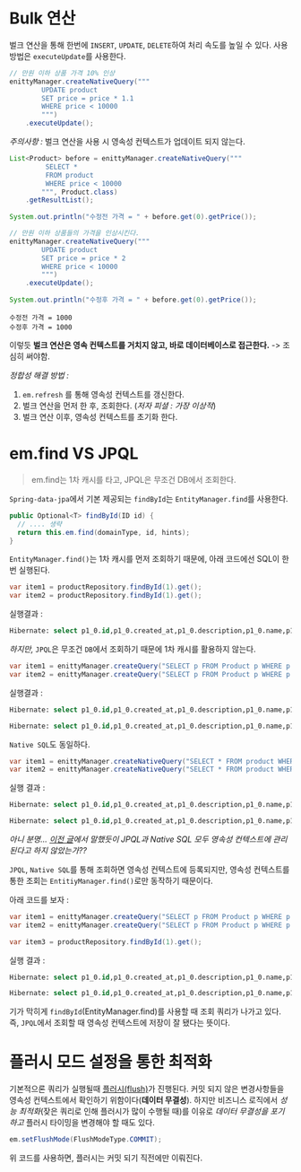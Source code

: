 # Bulk 연산
벌크 연산을 통해 한번에 `INSERT`, `UPDATE`, `DELETE`하여 처리 속도를 높일 수 있다.
사용방법은 `executeUpdate`를 사용한다.
```java
// 만원 이하 상품 가격 10% 인상  
enittyManager.createNativeQuery("""  
        UPDATE product  
        SET price = price * 1.1  
        WHERE price < 10000  
        """)  
    .executeUpdate();
```

*주의사항 :*
벌크 연산을 사용 시 영속성 컨텍스트가 업데이트 되지 않는다.

```java
List<Product> before = enittyManager.createNativeQuery("""  
         SELECT *  
         FROM product  
         WHERE price < 10000  
        """, Product.class)  
    .getResultList();  
  
System.out.println("수정전 가격 = " + before.get(0).getPrice()); 

// 만원 이하 상품들의 가격을 인상시킨다.
enittyManager.createNativeQuery("""  
        UPDATE product  
        SET price = price * 2
        WHERE price < 10000  
        """)  
    .executeUpdate();  
    
System.out.println("수정후 가격 = " + before.get(0).getPrice());
```

```
수정전 가격 = 1000
수정후 가격 = 1000
```

이렇듯 **벌크 연산은 영속 컨텍스트를 거치지 않고, 바로 데이터베이스로 접근한다.** -> 조심히 써야함.

*정합성 해결 방법 :*
1. `em.refresh` 를 통해 영속성 컨텍스트를 갱신한다.
2. 벌크 연산을 먼저 한 후, 조회한다. (*저자 피셜 : 가장 이상적*)
3. 벌크 연산 이후, 영속성 컨텍스트를 초기화 한다.

# em.find VS JPQL
> em.find는 1차 캐시를 타고, JPQL은 무조건 DB에서 조회한다.

`Spring-data-jpa`에서 기본 제공되는 `findById`는 `EntityManager.find`를 사용한다.
```java
public Optional<T> findById(ID id) {
  // .... 생략
  return this.em.find(domainType, id, hints);
}
```

`EntityManager.find()`는 1차 캐시를 먼저 조회하기 때문에, 아래 코드에선 SQL이 한번 실행된다.
```java
var item1 = productRepository.findById(1).get();  
var item2 = productRepository.findById(1).get();
```

실행결과 :
```sql
Hibernate: select p1_0.id,p1_0.created_at,p1_0.description,p1_0.name,p1_0.price,p1_0.select_shop_id,p1_0.url from product p1_0 where p1_0.id=?
```

*하지만,*
`JPQL`은 무조건 `DB`에서 조회하기 때문에 1차 캐시를 활용하지 않는다.

```java
var item1 = enittyManager.createQuery("SELECT p FROM Product p WHERE p.id = 1", Product.class).getSingleResult();  
var item2 = enittyManager.createQuery("SELECT p FROM Product p WHERE p.id = 1", Product.class).getSingleResult();
```

실행결과 :
```sql
Hibernate: select p1_0.id,p1_0.created_at,p1_0.description,p1_0.name,p1_0.price,p1_0.select_shop_id,p1_0.url from product p1_0 where p1_0.id=1

Hibernate: select p1_0.id,p1_0.created_at,p1_0.description,p1_0.name,p1_0.price,p1_0.select_shop_id,p1_0.url from product p1_0 where p1_0.id=1
```

`Native SQL`도 동일하다.
```java
var item1 = enittyManager.createNativeQuery("SELECT * FROM product WHERE id = 1", Product.class).getSingleResult();  
var item2 = enittyManager.createNativeQuery("SELECT * FROM product WHERE id = 1", Product.class).getSingleResult();
```

실행 결과 :
```sql
Hibernate: select p1_0.id,p1_0.created_at,p1_0.description,p1_0.name,p1_0.price,p1_0.select_shop_id,p1_0.url from product p1_0 where p1_0.id=1

Hibernate: select p1_0.id,p1_0.created_at,p1_0.description,p1_0.name,p1_0.price,p1_0.select_shop_id,p1_0.url from product p1_0 where p1_0.id=1
```

*아니 분명... [이전 글](10-3.%20Native%20SQL.md#^native-sql-use-em)에서 말했듯이 
JPQL과 Native SQL 모두 영속성 컨텍스트에 관리된다고 하지 않았는가??*

`JPQL`, `Native SQL`를 통해 조회하면 영속성 컨텍스트에 등록되지만,
영속성 컨텍스트를 통한 조회는 `EntitiyManager.find()`로만 동작하기 때문이다.

아래 코드를 보자 :
```java
var item1 = enittyManager.createQuery("SELECT p FROM Product p WHERE p.id = 1", Product.class).getSingleResult();  
var item2 = enittyManager.createQuery("SELECT p FROM Product p WHERE p.id = 1", Product.class).getSingleResult();  
  
var item3 = productRepository.findById(1).get();
```

실행 결과 :
```sql
Hibernate: select p1_0.id,p1_0.created_at,p1_0.description,p1_0.name,p1_0.price,p1_0.select_shop_id,p1_0.url from product p1_0 where p1_0.id=1

Hibernate: select p1_0.id,p1_0.created_at,p1_0.description,p1_0.name,p1_0.price,p1_0.select_shop_id,p1_0.url from product p1_0 where p1_0.id=1
```

기가 막히게 `findById`(EntityManager.find)를 사용할 때 조회 쿼리가 나가고 있다.  
즉, `JPQL`에서 조회할 때 영속성 컨텍스트에 저장이 잘 됐다는 뜻이다.

# 플러시 모드 설정을 통한 최적화
기본적으론 쿼리가 실행될때 [플러시(flush)](플러시와%20커밋.md#플러시)가 진행된다. 커밋 되지 않은 변경사항들을 영속성 컨텍스트에서 확인하기 위함이다(**데이터 무결성**). 하지만 비즈니스 로직에서 _성능 최적화_(잦은 쿼리로 인해 플러시가 많이 수행될 때)를 이유로 _데이터 무결성을 포기하고_  플러시 타이밍을 변경해야 할 때도 있다.

```java
em.setFlushMode(FlushModeType.COMMIT);
```

위 코드를 사용하면, 플러시는 커밋 되기 직전에만 이뤄진다.

